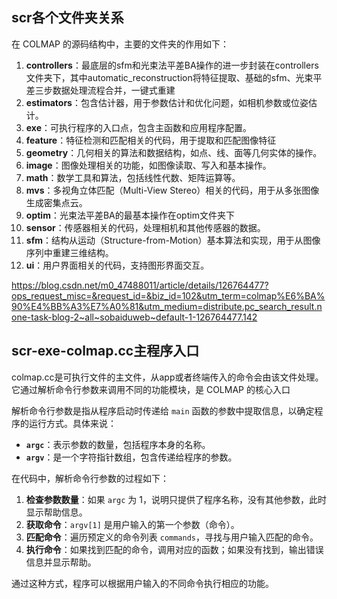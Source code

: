 ## scr各个文件夹关系

在 COLMAP 的源码结构中，主要的文件夹的作用如下：

1. **controllers**：最底层的sfm和光束法平差BA操作的进一步封装在controllers文件夹下，其中automatic_reconstruction将特征提取、基础的sfm、光束平差三步数据处理流程合并，一键式重建
2. **estimators**：包含估计器，用于参数估计和优化问题，如相机参数或位姿估计。
3. **exe**：可执行程序的入口点，包含主函数和应用程序配置。
4. **feature**：特征检测和匹配相关的代码，用于提取和匹配图像特征
5. **geometry**：几何相关的算法和数据结构，如点、线、面等几何实体的操作。
6. **image**：图像处理相关的功能，如图像读取、写入和基本操作。
7. **math**：数学工具和算法，包括线性代数、矩阵运算等。
8. **mvs**：多视角立体匹配（Multi-View Stereo）相关的代码，用于从多张图像生成密集点云。
9. **optim**：光束法平差BA的最基本操作在optim文件夹下
10. **sensor**：传感器相关的代码，处理相机和其他传感器的数据。
11. **sfm**：结构从运动（Structure-from-Motion）基本算法和实现，用于从图像序列中重建三维结构。
12. **ui**：用户界面相关的代码，支持图形界面交互。



https://blog.csdn.net/m0_47488011/article/details/126764477?ops_request_misc=&request_id=&biz_id=102&utm_term=colmap%E6%BA%90%E4%BB%A3%E7%A0%81&utm_medium=distribute.pc_search_result.none-task-blog-2~all~sobaiduweb~default-1-126764477.142





## scr-exe-colmap.cc主程序入口

colmap.cc是可执行文件的主文件，从app或者终端传入的命令会由该文件处理。它通过解析命令行参数来调用不同的功能模块，是 COLMAP 的核心入口



解析命令行参数是指从程序启动时传递给 `main` 函数的参数中提取信息，以确定程序的运行方式。具体来说：

- **`argc`**：表示参数的数量，包括程序本身的名称。
- **`argv`**：是一个字符指针数组，包含传递给程序的参数。

在代码中，解析命令行参数的过程如下：

1. **检查参数数量**：如果 `argc` 为 1，说明只提供了程序名称，没有其他参数，此时显示帮助信息。
2. **获取命令**：`argv[1]` 是用户输入的第一个参数（命令）。
3. **匹配命令**：遍历预定义的命令列表 `commands`，寻找与用户输入匹配的命令。
4. **执行命令**：如果找到匹配的命令，调用对应的函数；如果没有找到，输出错误信息并显示帮助。

通过这种方式，程序可以根据用户输入的不同命令执行相应的功能。